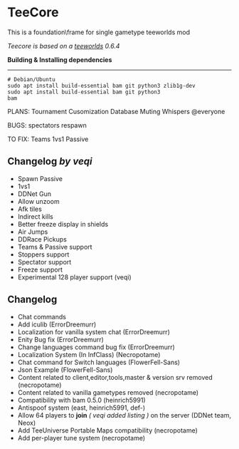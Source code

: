 TeeCore
=========
This is a foundation\frame for single gametype teeworlds mod

*Teecore is based on a [teeworlds](https://github.com/teeworlds) 0.6.4*

**Building & Installing dependencies**

-----------------------
    # Debian/Ubuntu
    sudo apt install build-essential bam git python3 zlib1g-dev
    sudo apt install build-essential bam git python3
    bam

PLANS:
  Tournament
  Cusomization
  Database
  Muting
  Whispers
  @everyone

BUGS:
  spectators respawn

TO FIX:
  Teams
  1vs1
  Passive

Changelog *by veqi*
---------------------------

- Spawn Passive
- 1vs1
- DDNet Gun
- Allow unzoom
- Afk tiles
- Indirect kills
- Better freeze display in shields
- Air Jumps
- DDRace Pickups
- Teams & Passive support
- Stoppers support
- Spectator support
- Freeze support
- Experimental 128 player support (veqi)

Changelog
---------------------------
- Chat commands
- Add iculib (ErrorDreemurr)
- Localization for vanilla system chat (ErrorDreemurr)
- Enity Bug fix (ErrorDreemurr)
- Change languages command bug fix (ErrorDreemurr)
- Localization System (In InfClass) (Necropotame)
- Chat command for Switch languages (FlowerFell-Sans)
- Json Example (FlowerFell-Sans)
- Content related to client,editor,tools,master & version srv removed (necropotame)
- Content related to vanilla gametypes removed (necropotame)
- Compatibility with bam 0.5.0 (heinrich5991)
- Antispoof system (east, heinrich5991, def-)
- Allow 64 players to **join** *( veqi added listing )* on the server (DDNet team, Neox)
- Add TeeUniverse Portable Maps compatibility (necropotame)
- Add per-player tune system (necropotame)
